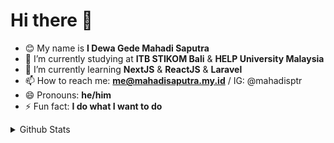# Hi there 👋

- 😊 My name is <strong>I Dewa Gede Mahadi Saputra</strong>
- 🔭 I’m currently studying at <strong>ITB STIKOM Bali</strong> & <strong>HELP University Malaysia</strong>
- 🌱 I’m currently learning <strong>NextJS</strong> & <strong>ReactJS</strong> & <strong>Laravel</strong>
- 📫 How to reach me: <strong>[me@mahadisaputra.my.id](mailto:me@mahadisaputra.my.id)</strong> / IG: @mahadisptr
- 😄 Pronouns: <strong>he/him</strong>
- ⚡ Fun fact: <strong>I do what I want to do</strong>

<details> <summary>Github Stats</summary>
  <div>
    <br />
    <p align="center">
      <img width="400" src="https://github-readme-stats.vercel.app/api?username=dodepersie&theme=highcontrast&show_icons=true&count_private=true" />
      &nbsp;
      <img width="400" src="https://github-readme-stats.vercel.app/api/top-langs/?username=dodepersie&layout=compact" />
      <br /><br />
      <a href="https://instagram.com/mahadisptr" target="_blank"><img src="https://img.shields.io/badge/Instagram-%23E4405F.svg?&style=flat-square&logo=instagram&logoColor=white" alt="Instagram"></a>
      <a href="https://www.facebook.com/DodePersie" target="_blank"><img src="https://img.shields.io/badge/Facebook-%231877F2.svg?&style=flat-square&logo=facebook&logoColor=white" alt="Facebook"></a>
      <img src="https://komarev.com/ghpvc/?username=dodepersie" />
  </div>
  </p>  
  
</details>

<!--
**dodepersie/dodepersie** is a ✨ _special_ ✨ repository because its `README.md` (this file) appears on your GitHub profile.

Here are some ideas to get you started:

- 🔭 I’m currently working on ...
- 🌱 I’m currently learning ...
- 👯 I’m looking to collaborate on ...
- 🤔 I’m looking for help with ...
- 💬 Ask me about ...
- 📫 How to reach me: ...
- 😄 Pronouns: ...
- ⚡ Fun fact: ...
-->
